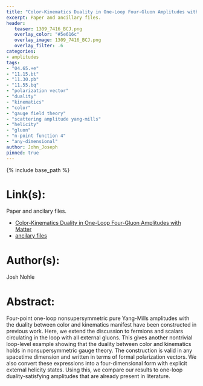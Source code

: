 ```yaml
---
title: "Color-Kinematics Duality in One-Loop Four-Gluon Amplitudes with Matter"
excerpt: Paper and ancillary files.
header:
   teaser: 1309_7416_BCJ.png
   overlay_color: "#5e616c"
   overlay_image: 1309_7416_BCJ.png
   overlay_filter: .6
categories:
- amplitudes
tags:
- "04.65.+e"
- "11.15.bt"
- "11.30.pb"
- "11.55.bq"
- "polarization vector"
- "duality"
- "kinematics"
- "color"
- "gauge field theory"
- "scattering amplitude yang-mills"
- "helicity"
- "gluon"
- "n-point function 4"
- "any-dimensional"
author: John_Joseph
pinned: true
---
```

{% include base_path %}

# Link(s):
Paper and ancilary files.
  * [Color-Kinematics Duality in One-Loop Four-Gluon Amplitudes with Matter](https://arxiv.org/abs/1309.7416)
  * [ancilary files](https://arxiv.org/src/1309.7416/anc)

# Author(s):
Josh Nohle

# Abstract:
Four-point one-loop nonsupersymmetric pure Yang-Mills amplitudes with the duality between color and kinematics manifest have been constructed in previous work. Here, we extend the discussion to fermions and scalars circulating in the loop with all external gluons. This gives another nontrivial loop-level example showing that the duality between color and kinematics holds in nonsupersymmetric gauge theory. The construction is valid in any spacetime dimension and written in terms of formal polarization vectors. We also convert these expressions into a four-dimensional form with explicit external helicity states. Using this, we compare our results to one-loop duality-satisfying amplitudes that are already present in literature.